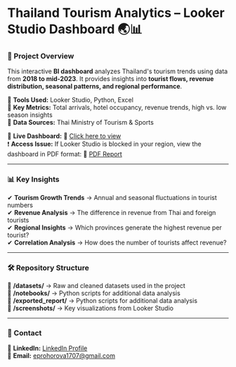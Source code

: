 # Thailand Tourism Analytics – Looker Studio Dashboard 🌏📊  

### 📌 Project Overview  
This interactive **BI dashboard** analyzes Thailand's tourism trends using data from **2018 to mid-2023**. It provides insights into **tourist flows, revenue distribution, seasonal patterns, and regional performance**.  

🔹 **Tools Used:** Looker Studio, Python, Excel  
🔹 **Key Metrics:** Total arrivals, hotel occupancy, revenue trends, high vs. low season insights  
🔹 **Data Sources:** Thai Ministry of Tourism & Sports  

🚀 **Live Dashboard:** 🔗 [Click here to view](https://lookerstudio.google.com/s/vbXNoV75iZY)        
❗ **Access Issue:** If Looker Studio is blocked in your region, view the dashboard in PDF format: 🔗 [PDF Report](exported_report/Thai_tourism_report.pdf)       

---

### 📊 Key Insights  

✔ **Tourism Growth Trends** → Annual and seasonal fluctuations in tourist numbers  
✔ **Revenue Analysis** → The difference in revenue from Thai and foreign tourists  
✔ **Regional Insights** → Which provinces generate the highest revenue per tourist?  
✔ **Correlation Analysis** → How does the number of tourists affect revenue?  

---

### 🛠 Repository Structure  
📂 **/datasets/** → Raw and cleaned datasets used in the project  
📂 **/notebooks/** → Python scripts for additional data analysis  
📂 **/exported_report/** → Python scripts for additional data analysis   
📂 **/screenshots/** → Key visualizations from Looker Studio  

---

### 📩 Contact  
💼 **LinkedIn:** [LinkedIn Profile](www.linkedin.com/in/eprokhorova)  
📧 **Email:** eprohorova1707@gmail.com  

